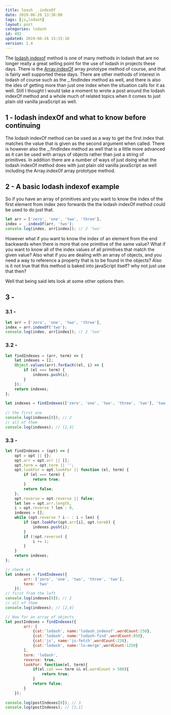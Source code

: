 ```yaml
---
title: loash _.indexOf
date: 2019-06-26 13:38:00
tags: [js,lodash]
layout: post
categories: lodash
id: 492
updated: 2019-06-26 15:15:10
version: 1.4
---
```


The [lodash indexof](https://lodash.com/docs/4.17.11#indexOf) method is one of many methods in lodash that are no longer really a great selling point for the use of lodash in projects these days. There is the [Array.indexOf](https://developer.mozilla.org/en-US/docs/Web/JavaScript/Reference/Global_Objects/Array/indexOf) array prototype method of course, and that is fairly well supported these days. There are other methods of interest in lodash of course such as the \_.findIndex method as well, and there is also the ides of getting more than just one index when the situation calls for it as well. Still I thought I would take a moment to wrote a post around the lodash indexOf method and a whole much of related topics when it comes to just plain old vanilla javaScript as well.

<!-- more -->

## 1 - lodash indexOf and what to know before continuing

The lodash indexOf method can be used as a way to get the first index that matches the value that is given as the second argument when called. There is however also the \_.findIndex method as well that is a little more advanced as it can be used with arrays of objects rather than just a string of primitives. In addition there are a number of ways of just doing what the lodash indexOf method does with just plain old vanilla javaScript as well including the Array.indexOf array prototype method.

## 2 - A basic lodash indexof example

So if you have an array of primitives and you want to know the index of the first element from index zero forwards the  the lodash indexOf method could be used to do just that.

```js
let arr = ['zero', 'one', 'two', 'three'],
index = _.indexOf(arr, 'two');
console.log(index, arr[index]); // 2 'two'
```

However what if you want to know the index of an element from the end backwards when there is more that one primitive of the same value? What if you want to know all of the index values of all primitives that match the given value? Also what if you are dealing with an array of objects, and you need a way to reference a property that is to be found in the objects? Also is it not true that this method is baked into javaScript itself? why not just use that then? 

Well that being said lets look at some other options then.

## 3 -

### 3.1 -

```js
let arr = ['zero', 'one', 'two', 'three'],
index = arr.indexOf('two');
console.log(index, arr[index]); // 2 'two'
```

### 3.2 -

```js
let findIndexes = (arr, term) => {
    let indexes = [];
    Object.values(arr).forEach((el, i) => {
        if (el === term) {
            indexes.push(i);
        }
    });
    return indexes;
};
 
let indexes = findIndexes(['zero', 'one', 'two', 'three', 'two'], 'two');
 
// the first one
console.log(indexes[0]); // 2
// all of them
console.log(indexes); // [2,4]
```

### 3.3 -

```js
let findIndexes = (opt) => {
    opt = opt || {};
    opt.arr = opt.arr || [];
    opt.term = opt.term || '';
    opt.lookFor = opt.lookFor || function (el, term) {
        if (el === term) {
            return true;
        }
        return false;
    };
    opt.reverse = opt.reverse || false;
    let len = opt.arr.length,
    i = opt.reverse ? len : 0,
    indexes = [];
    while (opt.reverse ? i-- : i < len) {
        if (opt.lookFor(opt.arr[i], opt.term)) {
            indexes.push(i);
        }
        if (!opt.reverse) {
            i += 1;
        }
    }
    return indexes;
};
```

```js
// check it
let indexes = findIndexes({
        arr: ['zero', 'one', 'two', 'three', 'two'],
        term: 'two'
    });
// first from the left
console.log(indexes[0]); // 2
// all of them
console.log(indexes); // [2,4]
```

```js
// Now for an array of objects
let postIndexes = findIndexes({
        arr: [
            {cat:'lodash', name:'lodash_indexof',wordCount:250},
            {cat:'lodash', name:'lodash-find',wordCount:850},
            {cat:'js', name:'js-fetch',wordCount:230},
            {cat:'lodash', name:'lo-merge',wordCount:1250}
        ],
        term: 'lodash',
        reverse: true,
        lookFor: function(el, term){
            if(el.cat === term && el.wordCount > 500){
                return true;
            }
            return false;
        }
    });
 
console.log(postIndexes[0]); // 3
console.log(postIndexes); // [3,1]
```